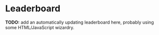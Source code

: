 # Leaderboard

**TODO:** add an automatically updating leaderboard here, probably using some HTML/JavaScript wizardry.
